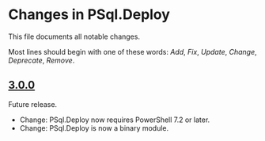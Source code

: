 # Changes in PSql.Deploy
This file documents all notable changes.

Most lines should begin with one of these words:
*Add*, *Fix*, *Update*, *Change*, *Deprecate*, *Remove*.

## [3.0.0](https://github.com/sharpjs/PSql.Deploy/tree/release/3.0.0)
Future release.

- Change: PSql.Deploy now requires PowerShell 7.2 or later.
- Change: PSql.Deploy is now a binary module.

<!--
  Copyright Subatomix Research Inc.
  SPDX-License-Identifier: MIT
-->
